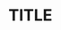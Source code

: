 <!--
---
layout: default
title: Editor
parent: Day 1 - Getting started
nav_order: 4
---
-->

# TITLE